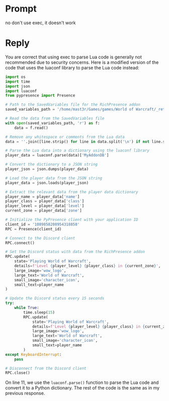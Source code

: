 # Prompt
no don't use exec, it doesn't work
# Reply
You are correct that using exec to parse Lua code is generally not recommended due to security concerns. Here is a modified version of the code that uses the luaconf library to parse the Lua code instead:
```python
import os
import time
import json
import luaconf
from pypresence import Presence

# Path to the SavedVariables file for the RichPresence addon
saved_variables_path = '/home/mast3r/Games/games/World of Warcraft/_retail_/WTF/Account/125579992#2/SavedVariables/RichPresence.lua'

# Read the data from the SavedVariables file
with open(saved_variables_path, 'r') as f:
    data = f.read()

# Remove any whitespace or comments from the Lua data
data = ''.join([line.strip() for line in data.split('\n') if not line.strip().startswith('--')])

# Parse the Lua data into a dictionary using the luaconf library
player_data = luaconf.parse(data)['MyAddonDB']

# Convert the dictionary to a JSON string
player_json = json.dumps(player_data)

# Load the player data from the JSON string
player_data = json.loads(player_json)

# Extract the relevant data from the player data dictionary
player_name = player_data['name']
player_class = player_data['class']
player_level = player_data['level']
current_zone = player_data['zone']

# Initialize the PyPresence client with your application ID
client_id = '1089858208954318858'
RPC = Presence(client_id)

# Connect to the Discord client
RPC.connect()

# Set the Discord status with data from the RichPresence addon
RPC.update(
    state='Playing World of Warcraft',
    details=f'Level {player_level} {player_class} in {current_zone}',
    large_image='wow_logo',
    large_text='World of Warcraft',
    small_image='character_icon',
    small_text=player_name
)

# Update the Discord status every 15 seconds
try:
    while True:
        time.sleep(15)
        RPC.update(
            state='Playing World of Warcraft',
            details=f'Level {player_level} {player_class} in {current_zone}',
            large_image='wow_logo',
            large_text='World of Warcraft',
            small_image='character_icon',
            small_text=player_name
        )
except KeyboardInterrupt:
    pass

# Disconnect from the Discord client
RPC.close()
```
On line 11, we use the `luaconf.parse()` function to parse the Lua code and convert it to a Python dictionary. The rest of the code is the same as in my previous response.